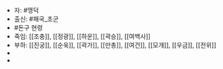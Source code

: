 - 자: #맹덕
- 출신: #패국_초군
- #돈구 현령
- 죽임: [[조충]], [[정광]], [[하운]], [[곽승]], [[여백사]]
- 부하: [[진궁]], [[순욱]], [[곽가]], [[만총]], [[여건]], [[모개]], [[우금]], [[전위]]
- 
- 